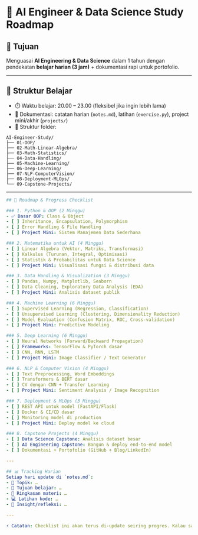 
# 📘 AI Engineer & Data Science Study Roadmap  

## 🎯 Tujuan
Menguasai **AI Engineering & Data Science** dalam 1 tahun dengan pendekatan **belajar harian (3 jam)** + dokumentasi rapi untuk portofolio.  

---

## 📅 Struktur Belajar
- ⏱️ Waktu belajar: 20.00 – 23.00 (fleksibel jika ingin lebih lama)  
- 📒 Dokumentasi: catatan harian (`notes.md`), latihan (`exercise.py`), project mini/akhir (`projects/`)  
- 📂 Struktur folder:  
```
AI-Engineer-Study/
├── 01-OOP/
├── 02-Math-Linear-Algebra/
├── 03-Math-Statistics/
├── 04-Data-Handling/
├── 05-Machine-Learning/
├── 06-Deep-Learning/
├── 07-NLP-ComputerVision/
├── 08-Deployment-MLOps/
└── 09-Capstone-Projects/
```
---
```yaml
## 📌 Roadmap & Progress Checklist  

### 1. Python & OOP (2 Minggu)
- ✅ Dasar OOP: Class & Object  
- [ ] Inheritance, Encapsulation, Polymorphism  
- [ ] Error Handling & File Handling  
- [ ] Project Mini: Sistem Manajemen Data Sederhana  

### 2. Matematika untuk AI (4 Minggu)
- [ ] Linear Algebra (Vektor, Matriks, Transformasi)  
- [ ] Kalkulus (Turunan, Integral, Optimisasi)  
- [ ] Statistik & Probabilitas untuk Data Science  
- [ ] Project Mini: Visualisasi fungsi & distribusi data  

### 3. Data Handling & Visualization (3 Minggu)
- [ ] Pandas, Numpy, Matplotlib, Seaborn  
- [ ] Data Cleaning, Exploratory Data Analysis (EDA)  
- [ ] Project Mini: Analisis dataset publik  

### 4. Machine Learning (6 Minggu)
- [ ] Supervised Learning (Regression, Classification)  
- [ ] Unsupervised Learning (Clustering, Dimensionality Reduction)  
- [ ] Model Evaluation (Confusion Matrix, ROC, Cross-validation)  
- [ ] Project Mini: Predictive Modeling  

### 5. Deep Learning (6 Minggu)
- [ ] Neural Networks (Forward/Backward Propagation)  
- [ ] Frameworks: TensorFlow & PyTorch dasar  
- [ ] CNN, RNN, LSTM  
- [ ] Project Mini: Image Classifier / Text Generator  

### 6. NLP & Computer Vision (4 Minggu)
- [ ] Text Preprocessing, Word Embeddings  
- [ ] Transformers & BERT dasar  
- [ ] CV dengan CNN + Transfer Learning  
- [ ] Project Mini: Sentiment Analysis / Image Recognition  

### 7. Deployment & MLOps (3 Minggu)
- [ ] REST API untuk model (FastAPI/Flask)  
- [ ] Docker & CI/CD dasar  
- [ ] Monitoring model di production  
- [ ] Project Mini: Deploy model ke cloud  

### 8. Capstone Projects (4 Minggu)
- [ ] Data Science Capstone: Analisis dataset besar  
- [ ] AI Engineering Capstone: Bangun & deploy end-to-end model  
- [ ] Dokumentasi + Portofolio (GitHub + Blog/LinkedIn)  

---

## 📊 Tracking Harian
Setiap hari update di `notes.md`:  
- 📌 Topik: …  
- 🎯 Tujuan belajar: …  
- 📝 Ringkasan materi: …  
- 💻 Latihan kode: …  
- 🔮 Insight/refleksi: …  

---

⚡ Catatan: Checklist ini akan terus di-update seiring progres. Kalau satu topik selesai → langsung centang ✅.  
```
